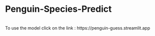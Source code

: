 # Penguin-Species-Predict
<br>
To use the model click on the link :
https://penguin-guess.streamlit.app
